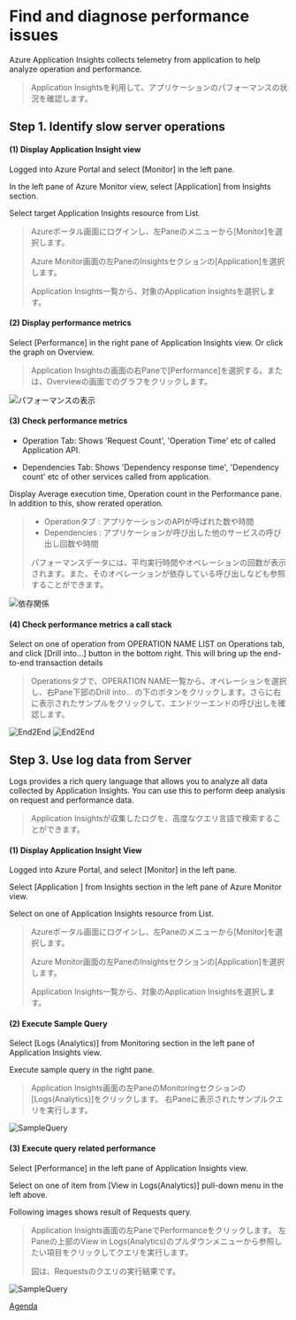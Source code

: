 # Find and diagnose performance issues

Azure Application Insights collects telemetry from application to help analyze operation and performance.

> Application Insightsを利用して、アプリケーションのパフォーマンスの状況を確認します。


## Step 1. Identify slow server operations

#### (1) Display Application Insight view

Logged into Azure Portal and select [Monitor] in the left pane.

In the left pane of Azure Monitor view, select [Application] from Insights section.

Select target Application Insights resource from List.

> Azureポータル画面にログインし、左Paneのメニューから[Monitor]を選択します。
>
> Azure Monitor画面の左PaneのInsightsセクションの[Application]を選択します。
>
> Application Insights一覧から、対象のApplication Insightsを選択します。

#### (2) Display performance metrics

Select [Performance] in the right pane of Application Insights view. Or click the graph on Overview.

> Application Insightsの画面の右Paneで[Performance]を選択する。または、Overviewの画面でのグラフをクリックします。

![パフォーマンスの表示](../docs/images/perf-overview.png)


#### (3) Check performance metrics

* Operation Tab: Shows 'Request Count', 'Operation Time' etc of called Application API.

* Dependencies Tab: Shows 'Dependency response time', 'Dependency count' etc of other services called from application.

Display Average execution time, Operation count in the Performance pane. In addition to this, show rerated operation.

> * Operationタブ : アプリケーションのAPIが呼ばれた数や時間
> * Dependencies : アプリケーションが呼び出した他のサービスの呼び出し回数や時間
>
> パフォーマンスデータには、平均実行時間やオペレーションの回数が表示されます。また、そのオペレーションが依存している呼び出しなども参照することができます。


![依存関係](../docs/images/perf-operation-dependencies.png)

#### (4) Check performance metrics a call stack

Select on one of operation from OPERATION NAME LIST on Operations tab, and click [Drill into...] button in the bottom right.
This will bring up the end-to-end transaction details


> Operationsタブで、OPERATION  NAME一覧から、オペレーションを選択し、右Pane下部のDrill into... の下のボタンをクリックします。さらに右に表示されたサンプルをクリックして、エンドツーエンドの呼び出しを確認します。

![End2End](../docs/images/perf-operation-end2end-1.png)
![End2End](../docs/images/perf-end2end.png)


## Step 3. Use log data from Server

Logs provides a rich query language that allows you to analyze all data collected by Application Insights. You can use this to perform deep analysis on request and performance data.

> Application Insightsが収集したログを、高度なクエリ言語で検索することができます。

#### (1) Display Application Insight View

Logged into Azure Portal, and select [Monitor] in the left pane.

Select [Application ] from Insights section in the left pane of Azure Monitor view.

Select on one of Application Insights resource from List.

> Azureポータル画面にログインし、左Paneのメニューから[Monitor]を選択します。
>
> Azure Monitor画面の左PaneのInsightsセクションの[Application]を選択します。
>
> Application Insights一覧から、対象のApplication Insightsを選択します。

#### (2) Execute Sample Query

Select [Logs (Analytics)] from Monitoring section in the left pane of Application Insights view.

Execute sample query in the right pane.

> Application Insights画面の左PaneのMonitoringセクションの[Logs(Analytics)]をクリックします。
> 右Paneに表示されたサンプルクエリを実行します。

![SampleQuery](../docs/images/perf-svrlog-samplequery.png)


#### (3) Execute query related performance

Select [Performance] in the left pane of Application Insights view.

Select on one of item from [View in Logs(Analytics)] pull-down menu in the left above.

Following images shows result of Requests query.

> Application Insights画面の左PaneでPerformanceをクリックします。
> 左Paneの上部のView in Logs(Analytics)のプルダウンメニューから参照したい項目をクリックしてクエリを実行します。
>
> 図は、Requestsのクエリの実行結果です。

![SampleQuery](../docs/images/perf-query-requests.png)




[Agenda](./agenda.md)
